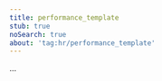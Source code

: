 ```yaml
---
title: performance_template
stub: true
noSearch: true
about: 'tag:hr/performance_template'
---
```

  ...
